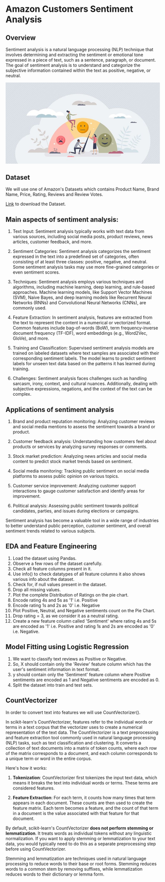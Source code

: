 # Amazon Customers Sentiment Analysis

## Overview
Sentiment analysis is a natural language processing (NLP) technique that involves determining and extracting the sentiment or emotional tone expressed in a piece of text, such as a sentence, paragraph, or document. The goal of sentiment analysis is to understand and categorize the subjective information contained within the text as positive, negative, or neutral.

![cust](Cust_Sentiments.jpg)

## Dataset

We will use one of Amazon's Datasets which contains Product Name, Brand Name, Price, Rating, Reviews and Review Votes.

[Link](https://drive.google.com/file/d/1UJFPcMP8RtxUdniDIZTkr8kKFA-NWxz1/view?usp=sharing) to download the Dataset.


## Main aspects of sentiment analysis:

1. Text Input: Sentiment analysis typically works with text data from various sources, including social media posts, product reviews, news articles, customer feedback, and more.

2. Sentiment Categories: Sentiment analysis categorizes the sentiment expressed in the text into a predefined set of categories, often consisting of at least three classes: positive, negative, and neutral. Some sentiment analysis tasks may use more fine-grained categories or even sentiment scores.

3. Techniques: Sentiment analysis employs various techniques and algorithms, including machine learning, deep learning, and rule-based approaches. Machine learning models, like Support Vector Machines (SVM), Naive Bayes, and deep learning models like Recurrent Neural Networks (RNNs) and Convolutional Neural Networks (CNNs), are commonly used.

4. Feature Extraction: In sentiment analysis, features are extracted from the text to represent the content in a numerical or vectorized format. Common features include bag-of-words (BoW), term frequency-inverse document frequency (TF-IDF), word embeddings (e.g., Word2Vec, GloVe), and more.

5. Training and Classification: Supervised sentiment analysis models are trained on labeled datasets where text samples are associated with their corresponding sentiment labels. The model learns to predict sentiment labels for unseen text data based on the patterns it has learned during training.

6. Challenges: Sentiment analysis faces challenges such as handling sarcasm, irony, context, and cultural nuances. Additionally, dealing with subjective expressions, negations, and the context of the text can be complex.

## Applications of sentiment analysis

1. Brand and product reputation monitoring: Analyzing customer reviews and social media mentions to assess the sentiment towards a brand or product.

2. Customer feedback analysis: Understanding how customers feel about products or services by analyzing survey responses or comments.

3. Stock market prediction: Analyzing news articles and social media content to predict stock market trends based on sentiment.

4. Social media monitoring: Tracking public sentiment on social media platforms to assess public opinion on various topics.

5. Customer service improvement: Analyzing customer support interactions to gauge customer satisfaction and identify areas for improvement.

6. Political analysis: Assessing public sentiment towards political candidates, parties, and issues during elections or campaigns.

Sentiment analysis has become a valuable tool in a wide range of industries to better understand public perception, customer sentiment, and overall sentiment trends related to various subjects.

## EDA and Feature Engineering

1. Load the dataset using Pandas.
2. Observe a few rows of the dataset carefully.
3. Check all feature columns present in it.
4. Use info() to check datatypes of all feature columns it also shows various info about the dataset.
5. Check for, if null values present in the dataset. 
6. Drop all missing values.
7. Plot the complete Distribution of Ratings on the pie chart.
8. Encode rating 4s and 5s as '1' i.e. Positive
9. Encode rating 1s and 2s as '0' i.e. Negative
10. Plot Positive, Neutral, and Negative sentiments count on the Pie Chart.
11. Drop rating = 3, as we consider it as a neutral rating.
12. Create a new feature column called 'Sentiment' where rating 4s and 5s are encoded as '1' i.e. Positive and rating 1s and 2s are encoded as '0' i.e. Negative.

## Model Fitting using Logistic Regression
1. We want to classify text reviews as Positive or Negative.
2. So, X should contain only the 'Review' feature column which has the user's sentiment information in text format.
3. y should contain only the 'Sentiment' feature column where Positive sentiments are encoded as 1 and Negative sentiments are encoded as 0.
4. Split the dataset into train and test sets.

## CountVectorizer

In order to convert text into features we will use CountVectorizer(). 

In scikit-learn's CountVectorizer, features refer to the individual words or terms in a text corpus that the vectorizer uses to create a numerical representation of the text data. The CountVectorizer is a text preprocessing and feature extraction tool commonly used in natural language processing (NLP) tasks, such as text classification and clustering. It converts a collection of text documents into a matrix of token counts, where each row of the matrix corresponds to a document, and each column corresponds to a unique term or word in the entire corpus.

Here's how it works:

1. **Tokenization**: CountVectorizer first tokenizes the input text data, which means it breaks the text into individual words or terms. These terms are considered features.


2. **Feature Extraction**: For each term, it counts how many times that term appears in each document. These counts are then used to create the feature matrix. Each term becomes a feature, and the count of that term in a document is the value associated with that feature for that document.

By default, scikit-learn's CountVectorizer **does not perform stemming or lemmatization**. It treats words as individual tokens without any linguistic normalization. If you want to apply stemming or lemmatization to your text data, you would typically need to do this as a separate preprocessing step before using CountVectorizer.

Stemming and lemmatization are techniques used in natural language processing to reduce words to their base or root forms. Stemming reduces words to a common stem by removing suffixes, while lemmatization reduces words to their dictionary or lemma form.
